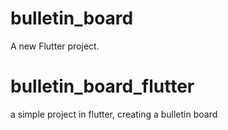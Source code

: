 # bulletin_board

A new Flutter project.

# bulletin_board_flutter
a simple project in flutter, creating a bulletin board